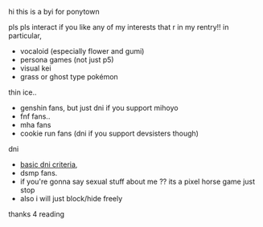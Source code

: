 hi this is a byi for ponytown


pls pls interact if you like any of my interests that r in my rentry!! in particular,
- vocaloid (especially flower and gumi)
- persona games (not just p5)
- visual kei
- grass or ghost type pokémon

thin ice.. 
- genshin fans, but just dni if you support mihoyo 
- fnf fans.. 
- mha fans 
- cookie run fans (dni if you support devsisters though)

dni
- [basic dni criteria](https://listography.com/dni),
- dsmp fans.
- if you're gonna say sexual stuff about me ?? its a pixel horse game just stop
- also i will just block/hide freely

thanks 4 reading 



